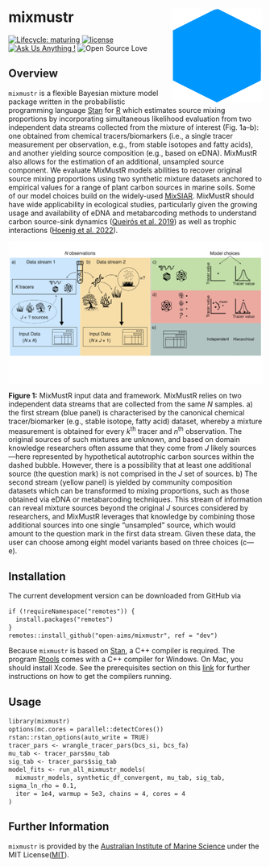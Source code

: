 <!-- README.md is generated from README.Rmd. Please edit that file -->

# mixmustr <img src="man/figures/logo.png" width = 180 alt="mixmustr Logo" align="right" />

<!-- badges: start -->

[![Lifecycle:
maturing](https://img.shields.io/badge/lifecycle-maturing-blue.svg)](https://lifecycle.r-lib.org/articles/stages.html)
[![license](https://img.shields.io/badge/license-MIT%20+%20file%20LICENSE-lightgrey.svg)](https://choosealicense.com/)
[![Ask Us Anything
!](https://img.shields.io/badge/Ask%20us-anything-1abc9c.svg)](https://github.com/open-AIMS/mixmustr/issues/new)
![Open Source
Love](https://badges.frapsoft.com/os/v2/open-source.svg?v=103)
<!-- badges: end -->

## Overview

`mixmustr` is a flexible Bayesian mixture model package written in the
probabilistic programming language [Stan](https://mc-stan.org/) for
[R](https://www.r-project.org/) which estimates source mixing
proportions by incorporating simultaneous likelihood evaluation from two
independent data streams collected from the mixture of interest (Fig.
1a–b): one obtained from chemical tracers/biomarkers (i.e., a single
tracer measurement per observation, e.g., from stable isotopes and fatty
acids), and another yielding source composition (e.g., based on eDNA).
MixMustR also allows for the estimation of an additional, unsampled
source component. We evaluate MixMustR models abilities to recover
original source mixing proportions using two synthetic mixture datasets
anchored to empirical values for a range of plant carbon sources in
marine soils. Some of our model choices build on the widely-used
[MixSIAR](https://github.com/brianstock/MixSIAR). MixMustR should have
wide applicability in ecological studies, particularly given the growing
usage and availability of eDNA and metabarcoding methods to understand
carbon source-sink dynamics ([Queirós et
al. 2019](https://esajournals.onlinelibrary.wiley.com/doi/10.1002/ecm.1366))
as well as trophic interactions ([Hoenig et
al. 2022](https://onlinelibrary.wiley.com/doi/abs/10.1111/mec.16688)).

<img src="man/figures/diagram.png" width = 800 alt="mixmustr Logo" align="center" />

**Figure 1:** MixMustR input data and framework. MixMustR relies on two
independent data streams that are collected from the same *N* samples.
a) the first stream (blue panel) is characterised by the canonical
chemical tracer/biomarker (e.g., stable isotope, fatty acid) dataset,
whereby a mixture measurement is obtained for every *k*<sup>th</sup>
tracer and *n*<sup>th</sup> observation. The original sources of such
mixtures are unknown, and based on domain knowledge researchers often
assume that they come from *J* likely sources—here represented by
hypothetical autotrophic carbon sources within the dashed bubble.
However, there is a possibility that at least one additional source (the
question mark) is not comprised in the *J* set of sources. b) The second
stream (yellow panel) is yielded by community composition datasets which
can be transformed to mixing proportions, such as those obtained via
eDNA or metabarcoding techniques. This stream of information can reveal
mixture sources beyond the original *J* sources considered by
researchers, and MixMustR leverages that knowledge by combining those
additional sources into one single “unsampled” source, which would
amount to the question mark in the first data stream. Given these data,
the user can choose among eight model variants based on three choices
(c—e).

## Installation

The current development version can be downloaded from GitHub via

    if (!requireNamespace("remotes")) {
      install.packages("remotes")
    }
    remotes::install_github("open-aims/mixmustr", ref = "dev")

Because `mixmustr` is based on [Stan](https://mc-stan.org/), a C++
compiler is required. The program
[Rtools](https://cran.r-project.org/bin/windows/Rtools/) comes with a
C++ compiler for Windows. On Mac, you should install Xcode. See the
prerequisites section on this
[link](https://github.com/stan-dev/rstan/wiki/RStan-Getting-Started) for
further instructions on how to get the compilers running.

## Usage

    library(mixmustr)
    options(mc.cores = parallel::detectCores())
    rstan::rstan_options(auto_write = TRUE)
    tracer_pars <- wrangle_tracer_pars(bcs_si, bcs_fa)
    mu_tab <- tracer_pars$mu_tab
    sig_tab <- tracer_pars$sig_tab
    model_fits <- run_all_mixmustr_models(
      mixmustr_models, synthetic_df_convergent, mu_tab, sig_tab, sigma_ln_rho = 0.1,
      iter = 1e4, warmup = 5e3, chains = 4, cores = 4
    )

## Further Information

`mixmustr` is provided by the [Australian Institute of Marine
Science](https://www.aims.gov.au/) under the MIT
License([MIT](https://opensource.org/license/mit/)).

